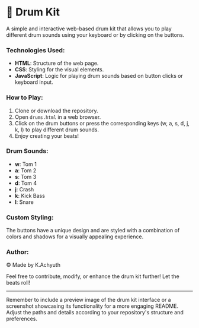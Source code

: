 # 🥁 Drum Kit

A simple and interactive web-based drum kit that allows you to play different drum sounds using your keyboard or by clicking on the buttons.

### Technologies Used:
- **HTML**: Structure of the web page.
- **CSS**: Styling for the visual elements.
- **JavaScript**: Logic for playing drum sounds based on button clicks or keyboard input.

### How to Play:
1. Clone or download the repository.
2. Open `drums.html` in a web browser.
3. Click on the drum buttons or press the corresponding keys (w, a, s, d, j, k, l) to play different drum sounds.
4. Enjoy creating your beats!

### Drum Sounds:
- **w**: Tom 1
- **a**: Tom 2
- **s**: Tom 3
- **d**: Tom 4
- **j**: Crash
- **k**: Kick Bass
- **l**: Snare

### Custom Styling:
The buttons have a unique design and are styled with a combination of colors and shadows for a visually appealing experience.

### Author:
©️ Made by K.Achyuth

Feel free to contribute, modify, or enhance the drum kit further! Let the beats roll!

---

Remember to include a preview image of the drum kit interface or a screenshot showcasing its functionality for a more engaging README. Adjust the paths and details according to your repository's structure and preferences.
